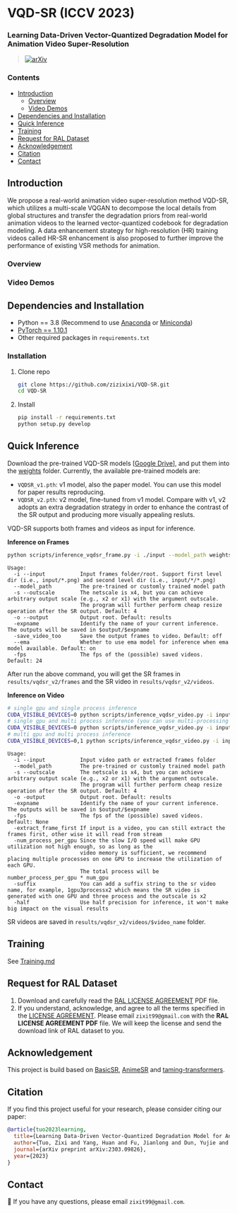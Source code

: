 # VQD-SR (ICCV 2023)

### Learning Data-Driven Vector-Quantized Degradation Model for Animation Video Super-Resolution
> [![arXiv](https://img.shields.io/badge/arXiv-Paper-blue.svg)](https://arxiv.org/abs/2303.09826)<br>

### Contents
- [Introduction](#introduction)
  - [Overview](#overview)
  - [Video Demos](#video-demos)
- [Dependencies and Installation](#dependencies-and-installation)
- [Quick Inference](#quick-inference)
- [Training](#training)
- [Request for RAL Dataset](request-for-ral-dataset)
- [Acknowledgement](#acknowledgement)
- [Citation](#citation)
- [Contact](#contact)

## Introduction
We propose a real-world animation video super-resolution method VQD-SR, which utilizes a multi-scale VQGAN to decompose the local details from global structures and transfer the degradation priors from real-world animation videos to the learned vector-quantized codebook for degradation modeling. A data enhancement strategy for high-resolution (HR) training videos called HR-SR enhancement is also proposed to further improve the performance of existing VSR methods for animation. 

### Overview

### Video Demos


## Dependencies and Installation
- Python == 3.8 (Recommend to use [Anaconda](https://www.anaconda.com/download/#linux) or [Miniconda](https://docs.conda.io/en/latest/miniconda.html))
- [PyTorch == 1.10.1](https://pytorch.org/)
- Other required packages in `requirements.txt`

### Installation

1. Clone repo

    ```bash
    git clone https://github.com/zizixixi/VQD-SR.git
    cd VQD-SR
    ```
2. Install

    ```bash
    pip install -r requirements.txt
    python setup.py develop
    ```

## Quick Inference
Download the pre-trained VQD-SR models [[Google Drive](https://drive.google.com/drive/folders/1gwNTbKLUjt5FlgT6PQQnBz5wFzmNUX8g?usp=share_link)], and put them into the [weights](weights/) folder. Currently, the available pre-trained models are:
- `VQDSR_v1.pth`: v1 model, also the paper model. You can use this model for paper results reproducing.
- `VQDSR_v2.pth`: v2 model, fine-tuned from v1 model. Compare with v1, v2 adopts an extra degradation strategy in order to enhance the contrast of the SR output and producing more visually appealing resluts.

VQD-SR supports both frames and videos as input for inference. 

**Inference on Frames**
```bash
python scripts/inference_vqdsr_frame.py -i ./input --model_path weights/VQDSR_v2.pth --expname vqdsr_v2 ---save_video_too
```
```console
Usage:
  -i --input           Input frames folder/root. Support first level dir (i.e., input/*.png) and second level dir (i.e., input/*/*.png)
  --model_path         The pre-trained or customly trained model path
  -s --outscale        The netscale is x4, but you can achieve arbitrary output scale (e.g., x2 or x1) with the argument outscale.
                       The program will further perform cheap resize operation after the SR output. Default: 4
  -o --output          Output root. Default: results
  -expname             Identify the name of your current inference. The outputs will be saved in $output/$expname
  -save_video_too      Save the output frames to video. Default: off
  --ema                Whether to use ema model for inference when ema model available. Default: on
  -fps                 The fps of the (possible) saved videos. Default: 24
```
After run the above command, you will get the SR frames in `results/vqdsr_v2/frames` and the SR video in `results/vqdsr_v2/videos`.

**Inference on Video**
```bash
# single gpu and single process inference
CUDA_VISIBLE_DEVICES=0 python scripts/inference_vqdsr_video.py -i inputs/lr_anime.mp4 weights/VQDSR_v2.pth --expname vqdsr_v2 num_process_per_gpu 1 --suffix 1gpu1process
# single gpu and multi process inference (you can use multi-processing to improve GPU utilization)
CUDA_VISIBLE_DEVICES=0 python scripts/inference_vqdsr_video.py -i inputs/lr_anime.mp4 weights/VQDSR_v2.pth --expname vqdsr_v2 num_process_per_gpu 2 --suffix 1gpu2process
# multi gpu and multi process inference
CUDA_VISIBLE_DEVICES=0,1 python scripts/inference_vqdsr_video.py -i inputs/lr_anime.mp4 weights/VQDSR_v2.pth --expname vqdsr_v2 num_process_per_gpu 2 --suffix 2gpu4process
```
```console
Usage:
  -i --input           Input video path or extracted frames folder
  --model_path         The pre-trained or customly trained model path
  -s --outscale        The netscale is x4, but you can achieve arbitrary output scale (e.g., x2 or x1) with the argument outscale.
                       The program will further perform cheap resize operation after the SR output. Default: 4
  -o -output           Output root. Default: results
  -expname             Identify the name of your current inference. The outputs will be saved in $output/$expname
  -fps                 The fps of the (possible) saved videos. Default: None
  -extract_frame_first If input is a video, you can still extract the frames first, other wise it will read from stream
  -num_process_per_gpu Since the slow I/O speed will make GPU utilization not high enough, so as long as the
                       video memory is sufficient, we recommend placing multiple processes on one GPU to increase the utilization of each GPU.
                       The total process will be number_process_per_gpu * num_gpu
  -suffix              You can add a suffix string to the sr video name, for example, 1gpu3processx2 which means the SR video is generated with one GPU and three process and the outscale is x2
  -half                Use half precision for inference, it won't make big impact on the visual results
```
SR videos are saved in `results/vqdsr_v2/videos/$video_name` folder.


## Training
See [Training.md](Training.md)

## Request for RAL Dataset
1. Download and carefully read the [RAL LICENSE AGREEMENT](RAL%20LICENSE%20AGREEMENT.pdf) PDF file.
2. If you understand, acknowledge, and agree to all the terms specified in the [LICENSE AGREEMENT](RAL%20LICENSE%20AGREEMENT.pdf). Please email `zixit99@gmail.com` with the **RAL LICENSE AGREEMENT PDF** file. We will keep the license and send the download link of RAL dataset to you.


## Acknowledgement
This project is build based on [BasicSR](https://github.com/XPixelGroup/BasicSR), [AnimeSR](https://github.com/TencentARC/AnimeSR) and [taming-transformers](https://github.com/CompVis/taming-transformers).

##  Citation
If you find this project useful for your research, please consider citing our paper:
```bibtex
@article{tuo2023learning,
  title={Learning Data-Driven Vector-Quantized Degradation Model for Animation Video Super-Resolution},
  author={Tuo, Zixi and Yang, Huan and Fu, Jianlong and Dun, Yujie and Qian, Xueming},
  journal={arXiv preprint arXiv:2303.09826},
  year={2023}
}
```

## Contact
:e-mail: If you have any questions, please email `zixit99@gmail.com`. 


